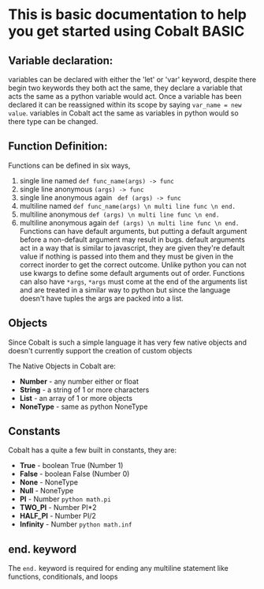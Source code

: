 # This is basic documentation to help you get started using Cobalt BASIC

## Variable declaration:
variables can be declared with either the 'let' or 'var' keyword, despite there begin two keywords they
both act the same, they declare a variable that acts the same as a python variable would act.
Once a variable has been declared it can be reassigned within its scope by saying `var_name = new value`.
variables in Cobalt act the same as variables in python would so there type can be changed.

## Function Definition:
Functions can be defined in six ways,
1. single line named `def func_name(args) -> func`
2. single line anonymous `(args) -> func`
3. single line anonymous again ` def (args) -> func`
4. multiline named `def func_name(args) \n multi line func \n end.`
5. multiline anonymous `def (args) \n multi line func \n end.`
6. multiline anonymous again `def (args) \n multi line func \n end.`
Functions can have default arguments, but putting a default argument before a non-default argument may result in bugs.
default arguments act in a way that is similar to javascript, they are given they're default value if nothing is passed into them and they must be given in the correct inorder to get the correct outcome. Unlike python you can not use kwargs to define some default arguments out of order.
Functions can also have `*args`, `*args` must come at the end of the arguments list and are treated in a similar way to python but since the language doesn't have tuples the args are packed into a list.

## Objects
Since Cobalt is such a simple language it has very few native objects and doesn't currently support the creation of custom objects

The Native Objects in Cobalt are:
 - **Number** - any number either or float
 - **String** - a string of 1 or more characters
 - **List** - an array of 1 or more objects
 - **NoneType** - same as python NoneType


## Constants
Cobalt has a quite a few built in constants, they are:
 - **True** - boolean True (Number 1)
 - **False** - boolean False (Number 0)
 - **None** - NoneType
 - **Null** - NoneType
 - **PI** - Number `python math.pi`
 - **TWO_PI** - Number PI*2
 - **HALF_PI** - Number PI/2
 - **Infinity** - Number `python math.inf`




## end. keyword
The `end.` keyword is required for ending any multiline statement like functions, conditionals, and loops